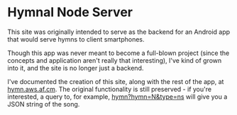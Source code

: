 Hymnal Node Server
==================
This site was originally intended to serve as the backend for an Android app that would serve hymns to client smartphones.

Though this app was never meant to become a full-blown project (since the concepts and application aren't really that interesting), I've kind of grown into it, and the site is no longer just a backend.

I've documented the creation of this site, along with the rest of the app, at [hymn.aws.af.cm](http://hymn.aws.af.cm). The original functionality is still preserved - if you're interested, a query to, for example, [hymn?hymn=N&type=ns](http://hymn.aws.af.cm/hymn?hymn=5&type=ns) will give you a JSON string of the song.